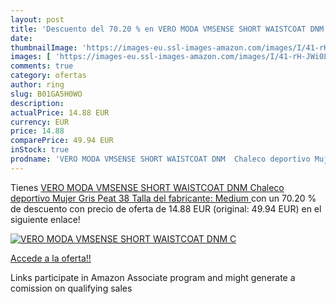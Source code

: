 ```yaml
---
layout: post
title: 'Descuento del 70.20 % en VERO MODA VMSENSE SHORT WAISTCOAT DNM  C'
date: 
thumbnailImage: 'https://images-eu.ssl-images-amazon.com/images/I/41-rH-JWi0L._SL200_.jpg'
images: [ 'https://images-eu.ssl-images-amazon.com/images/I/41-rH-JWi0L._SL200_.jpg' ]
comments: true
category: ofertas
author: ring
slug: B01GA5H0WO
description:
actualPrice: 14.88 EUR
currency: EUR
price: 14.88
comparePrice: 49.94 EUR
inStock: true
prodname: 'VERO MODA VMSENSE SHORT WAISTCOAT DNM  Chaleco deportivo Mujer  Gris  Peat   38  Talla del fabricante: Medium '
---
```


Tienes [VERO MODA VMSENSE SHORT WAISTCOAT DNM  Chaleco deportivo Mujer  Gris  Peat   38  Talla del fabricante: Medium ](https://www.amazon.es/dp/B01GA5H0WO/?tag=tolees-21) con un 70.20 % de descuento con precio de oferta de 14.88 EUR (original: 49.94 EUR) en el siguiente enlace!

[![VERO MODA VMSENSE SHORT WAISTCOAT DNM  C](https://images-eu.ssl-images-amazon.com/images/I/41-rH-JWi0L._SL200_.jpg)](https://www.amazon.es/dp/B01GA5H0WO/?tag=tolees-21)

[Accede a la oferta!!](https://www.amazon.es/dp/B01GA5H0WO/?tag=tolees-21)

Links participate in Amazon Associate program and might generate a comission on qualifying sales


